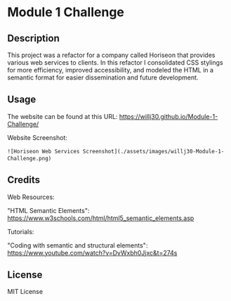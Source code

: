# Module 1 Challenge

## Description

This project was a refactor for a company called Horiseon that provides various web services to clients. In this refactor I consolidated CSS stylings for more efficiency, improved accessibility, and modeled the HTML in a semantic format for easier dissemination and future development.

## Usage

The website can be found at this URL: https://willj30.github.io/Module-1-Challenge/

Website Screenshot:

    ![Horiseon Web Services Screenshot](./assets/images/willj30-Module-1-Challenge.png)


## Credits

Web Resources:

"HTML Semantic Elements": https://www.w3schools.com/html/html5_semantic_elements.asp

Tutorials:

"Coding with semantic and structural elements": https://www.youtube.com/watch?v=DvWxbh0Jjxc&t=274s

## License

MIT License
